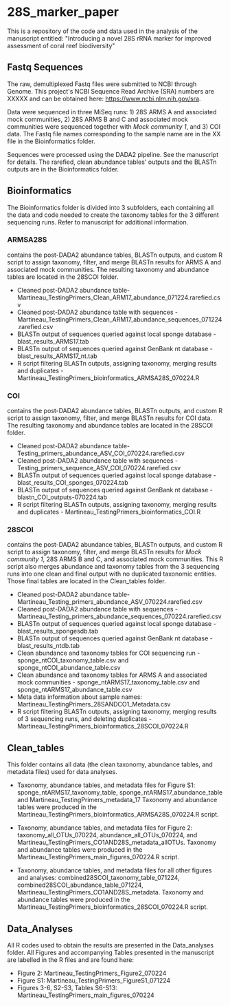 # 28S_marker_paper
 This is a repository of the code and data used in the analysis of the manuscript entitled: "Introducing a novel 28S rRNA marker for improved assessment of coral reef biodiversity"


## Fastq Sequences
The raw, demultiplexed Fastq files were submitted to NCBI through Genome. This project's NCBI Sequence Read Archive (SRA) numbers are XXXXX and can be obtained here: https://www.ncbi.nlm.nih.gov/sra.

Data were sequenced in three MiSeq runs: 1) 28S ARMS A and associated mock communities, 2) 28S ARMS B and C and associated mock communities were sequenced together with *Mock community 1*, and 3) COI data. The Fastq file names corresponding to the sample name are in the XX file in the Bioinformatics folder. 

Sequences were processed using the DADA2 pipeline. See the manuscript for details. The rarefied, clean abundance tables' outputs and the BLASTn outputs are in the Bioinformatics folder. 


## Bioinformatics

The Bioinformatics folder is divided into 3 subfolders, each containing all the data and code needed to create the taxonomy tables for the 3 different sequencing runs.  Refer to manuscript for additional information.

### ARMSA28S
contains the post-DADA2 abundance tables, BLASTn outputs, and custom R script to assign taxonomy, filter, and merge BLASTn results for ARMS A and associated mock communities. The resulting taxonomy and abundance tables are located in the 28SCOI folder. 

- Cleaned post-DADA2 abundance table- Martineau_TestingPrimers_Clean_ARM17_abundance_071224.rarefied.csv
- Cleaned post-DADA2 abundance table with sequences - Martineau_TestingPrimers_Clean_ARM17_abundance_sequences_071224.rarefied.csv
- BLASTn output of sequences queried against local sponge database - blast_results_ARMS17.tab
- BLASTn output of sequences queried against GenBank nt database - blast_results_ARMS17_nt.tab
- R script filtering BLASTn outputs, assigning taxonomy, merging results and duplicates - Martineau_TestingPrimers_bioinformatics_ARMSA28S_070224.R

### COI
contains the post-DADA2 abundance tables, BLASTn outputs, and custom R script to assign taxonomy, filter, and merge BLASTn results for COI data. The resulting taxonomy and abundance tables are located in the 28SCOI folder. 

- Cleaned post-DADA2 abundance table- Testing_primers_abundance_ASV_COI_070224.rarefied.csv
- Cleaned post-DADA2 abundance table with sequences - Testing_primers_sequence_ASV_COI_070224.rarefied.csv
- BLASTn output of sequences queried against local sponge database - blast_results_COI_sponges_070224.tab
- BLASTn output of sequences queried against GenBank nt database - blastn_COI_outputs-070224.tab
- R script filtering BLASTn outputs, assigning taxonomy, merging results and duplicates - Martineau_TestingPrimers_bioinformatics_COI.R

### 28SCOI
contains the post-DADA2 abundance tables, BLASTn outputs, and custom R script to assign taxonomy, filter, and merge BLASTn results for *Mock community 1*, 28S ARMS B and C, and associated mock communities. This R script also merges abundance and taxonomy tables from the 3 sequencing runs into one clean and final output with no duplicated taxonomic entities. Those final tables are located in the Clean_tables folder. 

- Cleaned post-DADA2 abundance table- Martineau_Testing_primers_abundance_ASV_070224.rarefied.csv
- Cleaned post-DADA2 abundance table with sequences - Martineau_Testing_primers_abundance_sequences_070224.rarefied.csv
- BLASTn output of sequences queried against local sponge database - blast_results_spongesdb.tab
- BLASTn output of sequences queried against GenBank nt database - blast_results_ntdb.tab
- Clean abundance and taxonomy tables for COI sequencing run - sponge_ntCOI_taxonomy_table.csv and sponge_ntCOI_abundance_table.csv
- Clean abundance and taxonomy tables for ARMS A and associated mock communities - sponge_ntARMS17_taxonomy_table.csv and sponge_ntARMS17_abundance_table.csv
- Meta data information about sample names: Martineau_TestingPrimers_28SANDCO1_Metadata.csv
- R script filtering BLASTn outputs, assigning taxonomy, merging results of 3 sequencing runs, and deleting duplicates - Martineau_TestingPrimers_bioinformatics_28SCOI_070224.R


## Clean_tables
This folder contains all data (the clean taxonomy, abundance tables, and metadata files) used for data analyses.

- Taxonomy, abundance tables, and metadata files for Figure S1: sponge_ntARMS17_taxonomy_table, sponge_ntARMS17_abundance_table and Martineau_TestingPrimers_metadata_17
Taxonomy and abundance tables were produced in the Martineau_TestingPrimers_bioinformatics_ARMSA28S_070224.R script. 

- Taxonomy, abundance tables, and metadata files for Figure 2: taxonomy_all_OTUs_070224, abundance_all_OTUs_070224, and Martineau_TestingPrimers_CO1AND28S_metadata_allOTUs. 
Taxonomy and abundance tables were produced in the Martineau_TestingPrimers_main_figures_070224.R script. 

- Taxonomy, abundance tables, and metadata files for all other figures and analyses: combined28SCOI_taxonomy_table_071224, combined28SCOI_abundance_table_071224, Martineau_TestingPrimers_CO1AND28S_metadata.
Taxonomy and abundance tables were produced in the Martineau_TestingPrimers_bioinformatics_28SCOI_070224.R script. 



## Data_Analyses
All  R codes used to obtain the results are presented in the Data_analyses folder. All Figures and accompanying Tables presented in the manuscript are labelled in the R files and are found here:


- Figure 2: Martineau_TestingPrimers_Figure2_070224
- Figure S1: Martineau_TestingPrimers_FigureS1_071224
- Figures 3-6, S2-S3, Tables S6-S13: Martineau_TestingPrimers_main_figures_070224
